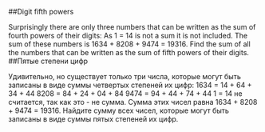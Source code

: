 ##Digit fifth powers

Surprisingly there are only three numbers that can be written as the sum of fourth powers of their digits:
As 1 = 14 is not a sum it is not included.
The sum of these numbers is 1634 + 8208 + 9474 = 19316.
Find the sum of all the numbers that can be written as the sum of fifth powers of their digits.
##Пятые степени цифр

Удивительно, но существует только три числа, которые могут быть записаны в виде суммы четвертых степеней их цифр:
1634 = 14 + 64 + 34 + 44
8208 = 84 + 24 + 04 + 84
9474 = 94 + 44 + 74 + 44
1 = 14 не считается, так как это - не сумма.
Сумма этих чисел равна 1634 + 8208 + 9474 = 19316.
Найдите сумму всех чисел, которые могут быть записаны в виде суммы пятых степеней их цифр.
